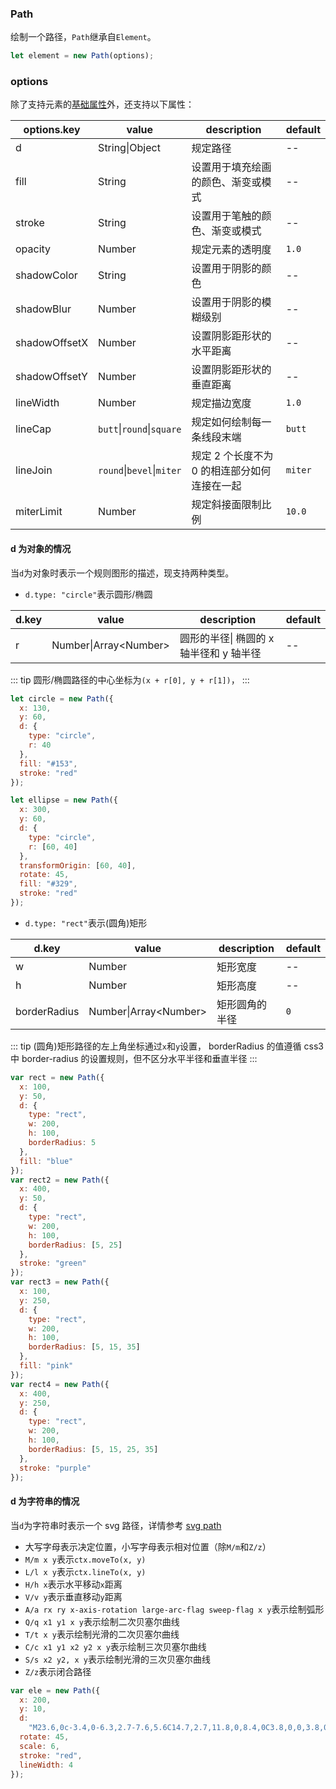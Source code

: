 ### Path

绘制一个路径，`Path`继承自`Element`。

```js
let element = new Path(options);
```

### options

除了支持元素的[基础属性](/docs/element.html#options)外，还支持以下属性：

| options.key   | value                     | description                                  | default |
| ------------- | ------------------------- | -------------------------------------------- | ------- |
| d             | String\|Object            | 规定路径                                     | --      |
| fill          | String                    | 设置用于填充绘画的颜色、渐变或模式           | --      |
| stroke        | String                    | 设置用于笔触的颜色、渐变或模式               | --      |
| opacity       | Number                    | 规定元素的透明度                             | `1.0`   |
| shadowColor   | String                    | 设置用于阴影的颜色                           | --      |
| shadowBlur    | Number                    | 设置用于阴影的模糊级别                       | --      |
| shadowOffsetX | Number                    | 设置阴影距形状的水平距离                     | --      |
| shadowOffsetY | Number                    | 设置阴影距形状的垂直距离                     | --      |
| lineWidth     | Number                    | 规定描边宽度                                 | `1.0`   |
| lineCap       | `butt`\|`round`\|`square` | 规定如何绘制每一条线段末端                   | `butt`  |
| lineJoin      | `round`\|`bevel`\|`miter` | 规定 2 个长度不为 0 的相连部分如何连接在一起 | `miter` |
| miterLimit    | Number                    | 规定斜接面限制比例                           | `10.0`  |

#### d 为对象的情况

当`d`为对象时表示一个规则图形的描述，现支持两种类型。

- `d.type: "circle"`表示圆形/椭圆

| d.key | value                   | description                             | default |
| ----- | ----------------------- | --------------------------------------- | ------- |
| r     | Number\|Array\<Number\> | 圆形的半径\| 椭圆的 x 轴半径和 y 轴半径 | --      |

::: tip
圆形/椭圆路径的中心坐标为`(x + r[0], y + r[1])`，
:::

```js
let circle = new Path({
  x: 130,
  y: 60,
  d: {
    type: "circle",
    r: 40
  },
  fill: "#153",
  stroke: "red"
});

let ellipse = new Path({
  x: 300,
  y: 60,
  d: {
    type: "circle",
    r: [60, 40]
  },
  transformOrigin: [60, 40],
  rotate: 45,
  fill: "#329",
  stroke: "red"
});
```

<ClientOnly><c-circle></c-circle></ClientOnly>

- `d.type: "rect"`表示(圆角)矩形

| d.key        | value                   | description    | default |
| ------------ | ----------------------- | -------------- | ------- |
| w            | Number                  | 矩形宽度       | --      |
| h            | Number                  | 矩形高度       | --      |
| borderRadius | Number\|Array\<Number\> | 矩形圆角的半径 | `0`     |

::: tip
(圆角)矩形路径的左上角坐标通过`x`和`y`设置，
borderRadius 的值遵循 css3 中 border-radius 的设置规则，但不区分水平半径和垂直半径
:::

```js
var rect = new Path({
  x: 100,
  y: 50,
  d: {
    type: "rect",
    w: 200,
    h: 100,
    borderRadius: 5
  },
  fill: "blue"
});
var rect2 = new Path({
  x: 400,
  y: 50,
  d: {
    type: "rect",
    w: 200,
    h: 100,
    borderRadius: [5, 25]
  },
  stroke: "green"
});
var rect3 = new Path({
  x: 100,
  y: 250,
  d: {
    type: "rect",
    w: 200,
    h: 100,
    borderRadius: [5, 15, 35]
  },
  fill: "pink"
});
var rect4 = new Path({
  x: 400,
  y: 250,
  d: {
    type: "rect",
    w: 200,
    h: 100,
    borderRadius: [5, 15, 25, 35]
  },
  stroke: "purple"
});
```

<ClientOnly><c-rect></c-rect></ClientOnly>

#### d 为字符串的情况

当`d`为字符串时表示一个 svg 路径，详情参考 [svg path](https://developer.mozilla.org/zh-CN/docs/Web/SVG/Tutorial/Paths)

- 大写字母表示决定位置，小写字母表示相对位置（除`M/m`和`Z/z`）
- `M/m x y`表示`ctx.moveTo(x, y)`
- `L/l x y`表示`ctx.lineTo(x, y)`
- `H/h x`表示水平移动`x`距离
- `V/v y`表示垂直移动`y`距离
- `A/a rx ry x-axis-rotation large-arc-flag sweep-flag x y`表示绘制弧形
- `Q/q x1 y1 x y`表示绘制二次贝塞尔曲线
- `T/t x y`表示绘制光滑的二次贝塞尔曲线
- `C/c x1 y1 x2 y2 x y`表示绘制三次贝塞尔曲线
- `S/s x2 y2, x y`表示绘制光滑的三次贝塞尔曲线
- `Z/z`表示闭合路径

```js
var ele = new Path({
  x: 200,
  y: 10,
  d:
    "M23.6,0c-3.4,0-6.3,2.7-7.6,5.6C14.7,2.7,11.8,0,8.4,0C3.8,0,0,3.8,0,8.4c0,9.4,9.5,11.9,16,21.2 c6.1-9.3,16-12.1,16-21.2C32,3.8,28.2,0,23.6,0z",
  rotate: 45,
  scale: 6,
  stroke: "red",
  lineWidth: 4
});
```

<ClientOnly><c-path></c-path></ClientOnly>
